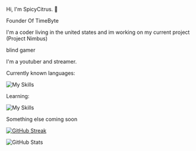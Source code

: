 Hi, I'm SpicyCitrus. 👋

Founder Of TimeByte

I'm a coder living in the united states and im working on my current project (Project Nimbus)

blind gamer

I'm a youtuber and streamer.

Currently known languages: 

![My Skills](https://skillicons.dev/icons?i=html,js,cs,cpp,py)

Learning:

![My Skills](https://skillicons.dev/icons?i=c)

Something else coming soon

[![GitHub Streak](https://streak-stats.demolab.com?user=SpicyCitrus&theme=radical)](https://git.io/streak-stats)

![GitHub Stats](https://github-readme-stats.vercel.app/api?username=SpicyCitrus&theme=radical)


